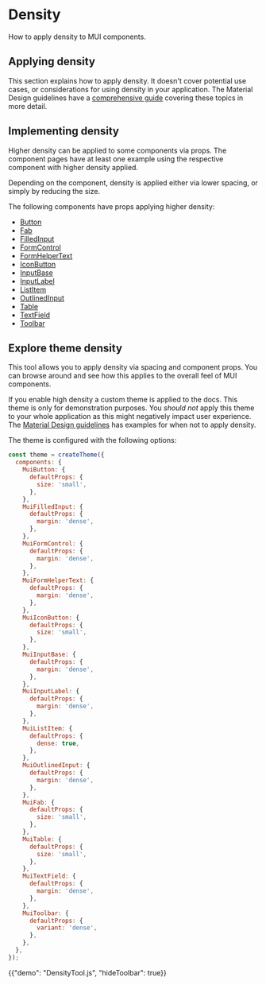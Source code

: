 # Density

<p class="description">How to apply density to MUI components.</p>

## Applying density

This section explains how to apply density.
It doesn't cover potential use cases, or considerations for using density in your application.
The Material Design guidelines have a [comprehensive guide](https://material.io/design/layout/applying-density.html#typographic-density) covering these topics in more detail.

## Implementing density

Higher density can be applied to some components via props. The component pages
have at least one example using the respective component with higher density applied.

Depending on the component, density is applied either via lower spacing, or simply by
reducing the size.

The following components have props applying higher density:

- [Button](/api/button/)
- [Fab](/api/fab/)
- [FilledInput](/api/filled-input/)
- [FormControl](/api/form-control/)
- [FormHelperText](/api/form-helper-text/)
- [IconButton](/api/icon-button/)
- [InputBase](/api/input-base/)
- [InputLabel](/api/input-label/)
- [ListItem](/api/list-item/)
- [OutlinedInput](/api/outlined-input/)
- [Table](/api/table/)
- [TextField](/api/text-field/)
- [Toolbar](/api/toolbar/)

## Explore theme density

This tool allows you to apply density via spacing and component props. You can browse
around and see how this applies to the overall feel of MUI components.

If you enable high density a custom theme is applied to the docs. This theme is only
for demonstration purposes. You _should not_ apply this theme to your whole application
as this might negatively impact user experience. The [Material Design guidelines](https://material.io/design/layout/applying-density.html#typographic-density) has examples
for when not to apply density.

The theme is configured with the following options:

```js
const theme = createTheme({
  components: {
    MuiButton: {
      defaultProps: {
        size: 'small',
      },
    },
    MuiFilledInput: {
      defaultProps: {
        margin: 'dense',
      },
    },
    MuiFormControl: {
      defaultProps: {
        margin: 'dense',
      },
    },
    MuiFormHelperText: {
      defaultProps: {
        margin: 'dense',
      },
    },
    MuiIconButton: {
      defaultProps: {
        size: 'small',
      },
    },
    MuiInputBase: {
      defaultProps: {
        margin: 'dense',
      },
    },
    MuiInputLabel: {
      defaultProps: {
        margin: 'dense',
      },
    },
    MuiListItem: {
      defaultProps: {
        dense: true,
      },
    },
    MuiOutlinedInput: {
      defaultProps: {
        margin: 'dense',
      },
    },
    MuiFab: {
      defaultProps: {
        size: 'small',
      },
    },
    MuiTable: {
      defaultProps: {
        size: 'small',
      },
    },
    MuiTextField: {
      defaultProps: {
        margin: 'dense',
      },
    },
    MuiToolbar: {
      defaultProps: {
        variant: 'dense',
      },
    },
  },
});
```

{{"demo": "DensityTool.js", "hideToolbar": true}}
